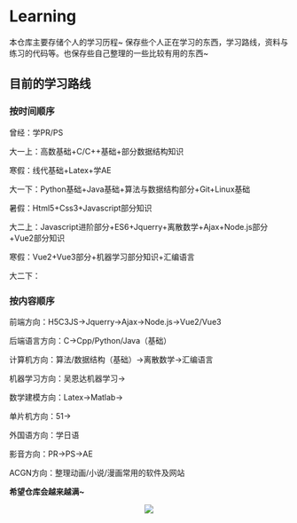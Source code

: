 # Learning
本仓库主要存储个人的学习历程~ 保存些个人正在学习的东西，学习路线，资料与练习的代码等。也保存些自己整理的一些比较有用的东西~




## 目前的学习路线

### 按时间顺序

曾经：学PR/PS

大一上：高数基础+C/C++基础+部分数据结构知识

寒假：线代基础+Latex+学AE

大一下：Python基础+Java基础+算法与数据结构部分+Git+Linux基础

暑假：Html5+Css3+Javascript部分知识

大二上：Javascript进阶部分+ES6+Jquerry+离散数学+Ajax+Node.js部分+Vue2部分知识

寒假：Vue2+Vue3部分+机器学习部分知识+汇编语言

大二下：

### 按内容顺序

前端方向：H5C3JS->Jquerry->Ajax->Node.js->Vue2/Vue3

后端语言方向：C->Cpp/Python/Java（基础）

计算机方向：算法/数据结构（基础）->离散数学->汇编语言

机器学习方向：吴恩达机器学习->

数学建模方向：Latex->Matlab->

单片机方向：51->

外国语方向：学日语

影音方向：PR->PS->AE

ACGN方向：整理动画/小说/漫画常用的软件及网站

**希望仓库会越来越满~**
<div style="text-align:center"><img src="https://i.ibb.co/85tTvLM/g3cbzs.jpg" /></div>

